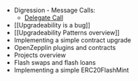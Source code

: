 - Digression - Message Calls: 
	- [Delegate Call](https://docs.soliditylang.org/en/v0.8.7/introduction-to-smart-contracts.html?highlight=delegate%20call#message-calls)
- [[Upgradeability is a bug]]
- [[Upgradeability Patterns overview]]
- Implementing a simple contract upgrade
- OpenZepplin plugins and contracts
- Projects overview
- Flash swaps and flash loans
- Implementing a simple ERC20FlashMint